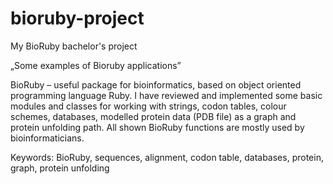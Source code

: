 bioruby-project
===============

My BioRuby bachelor's project

„Some examples of Bioruby applications”

BioRuby – useful package for bioinformatics, based on object oriented programming
language Ruby. I have reviewed and implemented some basic modules and classes for
working with strings, codon tables, colour schemes, databases, modelled protein data (PDB
file) as a graph and protein unfolding path. All shown BioRuby functions are mostly used by
bioinformaticians.


Keywords: BioRuby, sequences, alignment, codon table, databases, protein, graph, protein unfolding
